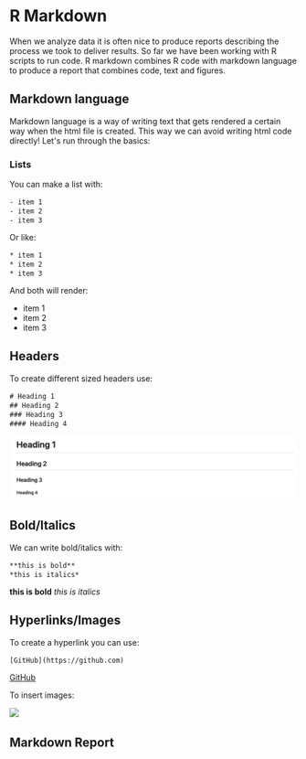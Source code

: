 # R Markdown

When we analyze data it is often nice to produce reports describing the process we took to deliver results. 
So far we have been working with R scripts to run code. R markdown combines R code with markdown language to produce a report that 
combines code, text and figures.

## Markdown language

Markdown language is a way of writing text that gets rendered a certain way when the html file is created. This way we can avoid writing html code directly!
Let's run through the basics:

### Lists

You can make a list with:

```
- item 1
- item 2
- item 3
```

Or like:

```
* item 1
* item 2
* item 3
```

And both will render:

- item 1
- item 2
- item 3

## Headers

To create different sized headers use:

```
# Heading 1
## Heading 2
### Heading 3
#### Heading 4
```

![](images/r-heading.png)

## Bold/Italics

We can write bold/italics with:

```
**this is bold**
*this is italics*
```

**this is bold**
*this is italics*

## Hyperlinks/Images

To create a hyperlink you can use:

```
[GitHub](https://github.com)
```

[GitHub](https://github.com)

To insert images:

![]([https://unsplash.com/photos/T-0EW-SEbsE](https://unsplash.com/photos/T-0EW-SEbsE/download?ixid=MnwxMjA3fDB8MXxhbGx8fHx8fHx8fHwxNjYyNjY5NTA5&force=true))


## Markdown Report 
